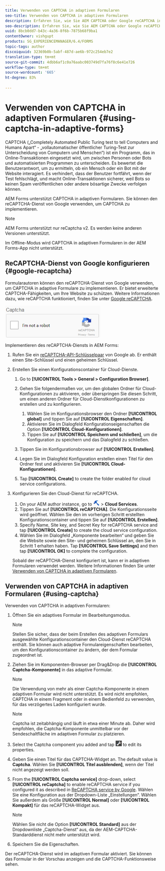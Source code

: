 ```yaml
---
title: Verwenden von CAPTCHA in adaptiven Formularen
seo-title: Verwenden von CAPTCHA in adaptiven Formularen
description: Erfahren Sie, wie Sie AEM CAPTCHA oder Google reCAPTCHA in adaptiven Formularen konfigurieren.
seo-description: Erfahren Sie, wie Sie AEM CAPTCHA oder Google reCAPTCHA in adaptiven Formularen konfigurieren.
uuid: 8bcb0dd7-b43c-4a36-8f6b-7875b68f9ba1
contentOwner: vishgupt
products: SG_EXPERIENCEMANAGER/6.4/FORMS
topic-tags: author
discoiquuid: 32369b0b-5abf-487d-ae6b-972c254eb7e2
translation-type: tm+mt
source-git-commit: 4dbb6af1c0a76aabc003749d7fa76f8c6e41e726
workflow-type: tm+mt
source-wordcount: '665'
ht-degree: 83%

---
```



# Verwenden von CAPTCHA in adaptiven Formularen {#using-captcha-in-adaptive-forms}

CAPTCHA („Completely Automated Public Turing test to tell Computers and Humans Apart“ - „vollautomatischer öffentlicher Turing-Test zur Unterscheidung von Computern und Menschen“) ist ein Programm, das in Online-Transaktionen eingesetzt wird, um zwischen Personen oder Bots und automatisierten Programmen zu unterscheiden. Es bewertet die Benutzerantwort, um zu ermitteln, ob ein Mensch oder ein Bot mit der Website interagiert. Es verhindert, dass der Benutzer fortfährt, wenn der Test fehlschlägt, und macht Online-Transaktionen sicherer, weil Bots so keinen Spam veröffentlichen oder andere bösartige Zwecke verfolgen können.

AEM Forms unterstützt CAPTCHA in adaptiven Formularen. Sie können den reCAPTCHA-Dienst von Google verwenden, um CAPTCHA zu implementieren.

>[!NOTE]
>
>AEM Forms unterstützt nur reCaptcha v2. Es werden keine anderen Versionen unterstützt.
>
>Im Offline-Modus wird CAPTCHA in adaptiven Formularen in der AEM Forms-App nicht unterstützt.

## ReCAPTCHA-Dienst von Google konfigurieren {#google-recaptcha}

Formularautoren können den reCAPTCHA-Dienst von Google verwenden, um CAPTCHA in adaptive Formulare zu implementieren. Er bietet erweiterte CAPTCHA-Fähigkeiten, um Ihre Website zu schützen. Weitere Informationen dazu, wie reCAPTCHA funktioniert, finden Sie unter [Google reCAPTCHA](https://developers.google.com/recaptcha/).

![rekaptcha](assets/recaptcha.png)

Implementieren des reCAPTCHA-Diensts in AEM Forms:

1. Rufen Sie ein [reCAPTCHA-API-Schlüsselpaar](https://www.google.com/recaptcha/admin) von Google ab. Er enthält einen Site-Schlüssel und einen geheimen Schlüssel.
1. Erstellen Sie einen Konfigurationscontainer für Cloud-Dienste.

   1. Go to **[!UICONTROL Tools > General > Configuration Browser]**.
   1. Gehen Sie folgendermaßen vor, um den globalen Ordner für Cloud-Konfigurationen zu aktivieren, oder überspringen Sie diesen Schritt, um einen anderen Ordner für Cloud-Dienstkonfigurationen zu erstellen und zu konfigurieren.

      1. Wählen Sie im Konfigurationsbrowser  den Ordner **[!UICONTROL global]** und tippen Sie auf **[!UICONTROL Eigenschaften]**.
      1. Aktivieren Sie im Dialogfeld Konfigurationseigenschaften die Option **[!UICONTROL Cloud-Konfigurationen]**.
      1. Tippen Sie auf **[!UICONTROL Speichern und schließen]**, um die Konfiguration zu speichern und das Dialogfeld zu schließen.
   1. Tippen Sie im Konfigurationsbrowser auf **[!UICONTROL Erstellen]**.
   1. Legen Sie im Dialogfeld Konfiguration erstellen einen Titel für den Ordner fest und aktivieren Sie **[!UICONTROL Cloud-Konfigurationen]**.
   1. Tap **[!UICONTROL Create]** to create the folder enabled for cloud service configurations.


1. Konfigurieren Sie den Cloud-Dienst für reCAPTCHA.

   1. On your AEM author instance, go to ![tools](assets/tools.png) >  **Cloud Services**.
   1. Tippen Sie auf **[!UICONTROL reCAPTCHA]**. Die Konfigurationsseite wird geöffnet. Wählen Sie den im vorherigen Schritt erstellten Konfigurationscontainer und tippen Sie auf **[!UICONTROL Erstellen]**.
   1. Specify Name, Site key, and Secret Key for reCAPTCHA service and tap **[!UICONTROL Create]** to create the cloud service configuration.
   1. Wählen Sie im Dialogfeld „Komponente bearbeiten“ und geben Sie die Website sowie den Site- und geheimen Schlüssel an, den Sie in Schritt 1 erhalten haben. Tap **[!UICONTROL Save Settings]** and then tap **[!UICONTROL OK]** to complete the configuration.

   Sobald der reCAPTCHA-Dienst konfiguriert ist, kann er in adaptiven Formularen verwendet werden. Weitere Informationen finden Sie unter [Verwenden von CAPTCHA in adaptiven Formularen](#using-captcha).

## Verwenden von CAPTCHA in adaptiven Formularen {#using-captcha}

Verwenden von CAPTCHA in adaptiven Formularen:

1. Öffnen Sie ein adaptives Formular im Bearbeitungsmodus.

   >[!NOTE]
   >
   >Stellen Sie sicher, dass der beim Erstellen des adaptiven Formulars ausgewählte Konfigurationscontainer den Cloud-Dienst reCAPTCHA enthält. Sie können auch adaptive Formulareigenschaften bearbeiten, um den Konfigurationscontainer zu ändern, der dem Formular zugeordnet ist.

1. Ziehen Sie im Komponenten-Browser per Drag&amp;Drop die **[!UICONTROL Captcha-Komponente]** in das adaptive Formular.

   >[!NOTE]
   >
   >Die Verwendung von mehr als einer Captcha-Komponente in einem adaptiven Formular wird nicht unterstützt. Es wird nicht empfohlen, CAPTCHA in einem Fragment oder in einem Bedienfeld zu verwenden, für das verzögertes Laden konfiguriert wurde.

   >[!NOTE]
   >
   >Captcha ist zeitabhängig und läuft in etwa einer Minute ab. Daher wird empfohlen, die Captcha-Komponente unmittelbar vor der Sendeschaltfläche im adaptiven Formular zu platzieren.

1. Select the Captcha component you added and tap ![cmppr](assets/cmppr.png) to edit its properties.
1. Geben Sie einen Titel für das CAPTCHA-Widget an. The default value is **Captcha**. Wählen Sie **[!UICONTROL Titel ausblenden]**, wenn der Titel nicht angezeigt werden soll.
1. From the **[!UICONTROL Captcha service]** drop-down, select **[!UICONTROL reCaptcha]** to enable reCAPTCHA service if you configured it as described in [ReCAPTCHA service by Google](#google-recaptcha). Wählen Sie eine Konfiguration aus der Dropdown-Liste „Einstellungen“. Wählen Sie außerdem als Größe **[!UICONTROL Normal]** oder **[!UICONTROL Kompakt]** für das reCAPTCHA-Widget aus.

   >[!NOTE]
   >
   >Wählen Sie nicht die Option **[!UICONTROL Standard]** aus der Dropdownliste „Captcha-Dienst“ aus, da der AEM-CAPTCHA-Standarddienst nicht mehr unterstützt wird.

1. Speichern Sie die Eigenschaften.

Der reCAPTCHA-Dienst wird im adaptiven Formular aktiviert. Sie können das Formular in der Vorschau anzeigen und die CAPTCHA-Funktionsweise sehen.
